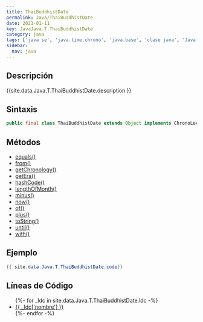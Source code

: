 ```yaml
---
title: ThaiBuddhistDate
permalink: Java/ThaiBuddhistDate
date: 2021-01-11
key: JavaJava.T.ThaiBuddhistDate
category: java
tags: ['java se', 'java.time.chrono', 'java.base', 'clase java', 'Java 1.8']
sidebar: 
  nav: java
---
```


## Descripción
{{site.data.Java.T.ThaiBuddhistDate.description }}

## Sintaxis
~~~java
public final class ThaiBuddhistDate extends Object implements ChronoLocalDate, Serializable
~~~

## Métodos
* [equals()](/Java/ThaiBuddhistDate/equals)
* [from()](/Java/ThaiBuddhistDate/from)
* [getChronology()](/Java/ThaiBuddhistDate/getChronology)
* [getEra()](/Java/ThaiBuddhistDate/getEra)
* [hashCode()](/Java/ThaiBuddhistDate/hashCode)
* [lengthOfMonth()](/Java/ThaiBuddhistDate/lengthOfMonth)
* [minus()](/Java/ThaiBuddhistDate/minus)
* [now()](/Java/ThaiBuddhistDate/now)
* [of()](/Java/ThaiBuddhistDate/of)
* [plus()](/Java/ThaiBuddhistDate/plus)
* [toString()](/Java/ThaiBuddhistDate/toString)
* [until()](/Java/ThaiBuddhistDate/until)
* [with()](/Java/ThaiBuddhistDate/with)

## Ejemplo
~~~java
{{ site.data.Java.T.ThaiBuddhistDate.code}}
~~~

## Líneas de Código
<ul>
{%- for _ldc in site.data.Java.T.ThaiBuddhistDate.ldc -%}
   <li>
       <a href="{{_ldc['url'] }}">{{ _ldc['nombre'] }}</a>
   </li>
{%- endfor -%}
</ul>
